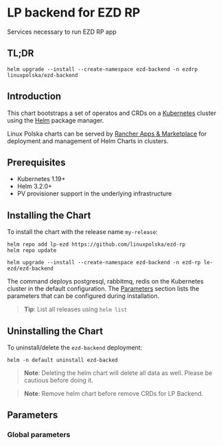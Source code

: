 <!--- app-name: ezd-backend -->
# LP backend for EZD RP 

Services necessary to run EZD RP app 

## TL;DR

```console
helm upgrade --install --create-namespace ezd-backend -n ezdrp linuxpolska/ezd-backend
```

## Introduction

This chart bootstraps a set of operatos and CRDs on a [Kubernetes](https://kubernetes.io) cluster using the [Helm](https://helm.sh) package manager.

Linux Polska charts can be served by [Rancher Apps & Marketplace](https://ranchermanager.docs.rancher.com/pages-for-subheaders/helm-charts-in-rancher) for deployment and management of Helm Charts in clusters.


## Prerequisites

- Kubernetes 1.19+
- Helm 3.2.0+
- PV provisioner support in the underlying infrastructure

## Installing the Chart

To install the chart with the release name `my-release`:

```console
helm repo add lp-ezd https://github.com/linuxpolska/ezd-rp
helm repo update 

helm upgrade --install --create-namespace ezd-backend -n ezd-rp le-ezd/ezd-backend
```

The command deploys postgresql, rabbitmq, redis on the Kubernetes cluster in the default configuration. The [Parameters](#parameters) section lists the parameters that can be configured during installation.

> **Tip**: List all releases using `helm list`

## Uninstalling the Chart

To uninstall/delete the `ezd-backend` deployment:

```console
helm -n default uninstall ezd-backed
```


> **Note**: Deleting the helm chart will delete all data as well. Please be cautious before doing it.

> **Note**: Remove helm chart before remove CRDs for LP Backend.

## Parameters

### Global parameters


